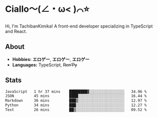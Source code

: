 # Ciallo～(∠・ω< )⌒⭐️

Hi, I'm TachibanKimika! A front-end developer specializing in TypeScript and React.

## About
- **Hobbies:** **エロゲー**, **エロゲー**, **エロゲー**
- **Languages:** TypeScript, ~~Ren’Py~~

## Stats
<!--START_SECTION:waka-->

```txt
JavaScript   1 hr 37 mins    ████████▓░░░░░░░░░░░░░░░░   34.96 %
JSON         45 mins         ████░░░░░░░░░░░░░░░░░░░░░   16.44 %
Markdown     36 mins         ███▒░░░░░░░░░░░░░░░░░░░░░   12.97 %
Python       34 mins         ███░░░░░░░░░░░░░░░░░░░░░░   12.27 %
Text         26 mins         ██▒░░░░░░░░░░░░░░░░░░░░░░   09.52 %
```

<!--END_SECTION:waka-->

<!-- ![Metrics](https://metrics.lecoq.io/TachibanaKimika?template=classic&base.activity=0&base.community=0&base.repositories=0&languages=1&isocalendar=1&isocalendar.duration=half-year&languages.limit=8&languages.sections=most-used&languages.colors=github&languages.threshold=0%25&languages.indepth=false&languages.recent.load=300&languages.recent.days=14&config.timezone=Asia%2FShanghai)
 -->
